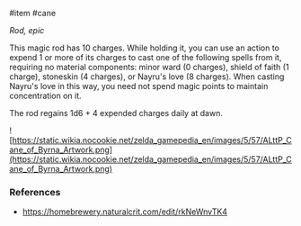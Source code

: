 #item #cane

*Rod, epic*

This magic rod has 10 charges. While holding it, you can use an action to expend 1 or more of its charges to cast one of the following spells from it, requiring no material components: minor ward (0 charges), shield of faith (1 charge), stoneskin (4 charges), or Nayru's love (8 charges). When casting Nayru's love in this way, you need not spend magic points to maintain concentration on it.

The rod regains 1d6 + 4 expended charges daily at dawn.

![https://static.wikia.nocookie.net/zelda_gamepedia_en/images/5/57/ALttP_Cane_of_Byrna_Artwork.png](https://static.wikia.nocookie.net/zelda_gamepedia_en/images/5/57/ALttP_Cane_of_Byrna_Artwork.png)

### References

* https://homebrewery.naturalcrit.com/edit/rkNeWnvTK4
